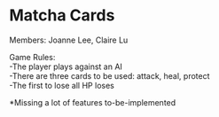 # Matcha Cards

Members: Joanne Lee, Claire Lu  

Game Rules:  
-The player plays against an AI  
-There are three cards to be used: attack, heal, protect  
-The first to lose all HP loses

*Missing a lot of features to-be-implemented  

